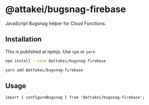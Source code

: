 # @attakei/bugsnag-firebase

JavaScript Bugsnag helper for Cloud Functions.

## Installation

This is published at npmjs. Use `npm` or `yarn`

```bash
npm install --save @attakei/bugsnag-firebase
```

```bash
yarn add @attakei/bugsnag-firebase
```

## Usage

```nodejs
import { configureBugsnag } from '@attakei/bugsnag-firebase';
```

